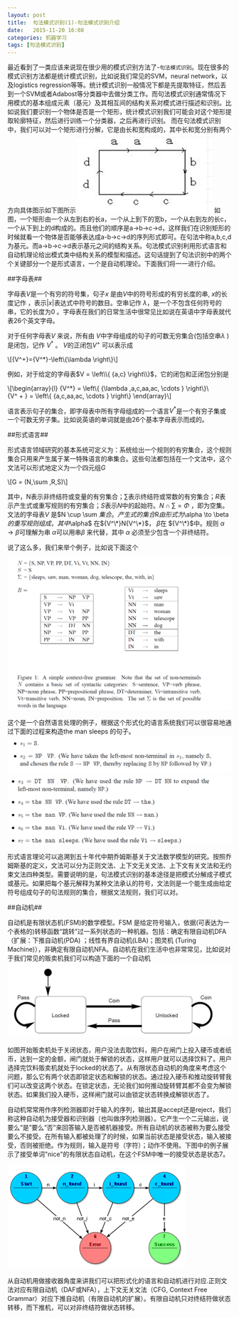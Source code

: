 ```yaml
---
layout: post
title:  句法模式识别(1)-句法模式识别介绍
date:   2015-11-20 16:08
categories: 机器学习
tags: [句法模式识别]
---
```


最近看到了一类应该来说现在很少用的模式识别方法了-`句法模式识别`。现在很多的模式识别方法都是统计模式识别，比如说我们常见的SVM，neural network，以及logistics regression等等。统计模式识别一般情况下都是先提取特征，然后丢到一个SVM或者Adabost等分类器中去做分类工作。而句法模式识别通常情况下用模式的基本组成元素（基元）及其相互间的结构关系对模式进行描述和识别。比如说我们要识别一个物体是否是一个矩形，统计模式识别我们可能会对这个矩形提取轮廓特征，然后进行训练一个分类器，之后再进行识别。
而在句法模式识别中，我们可以对一个矩形进行分解，它是由长和宽构成的，其中长和宽分别有两个方向具体图示如下图所示
<img src="/assets/img/201511/rectangle.png"       class ="myimage"      alt="矩形"  />
如图，一个矩形由一个从左到右的长a，一个从上到下的宽b，一个从右到左的长c，一个从下到上的d构成的。而且他们的顺序是a->b->c->d，这样我们在识别矩形的时候就看一个物体是否能够表达成a-b->c->d的序列形式即可。在句法中称a,b,c,d为基元。而a->b->c->d表示基元之间的结构关系。句法模式识别利用形式语言和自动机理论给出模式类中结构关系的模型和描述。这句话提到了句法识别中的两个个关键部分一个是形式语言，一个是自动机理论。下面我们将一一进行介绍。

##字母表##


字母表$V$是一个有穷的符号集，句子$x$ 是由$V$中的符号形成的有穷长度的串, $x$的长度记作 ，表示$\left| x \right|$表达式中符号的数目。空串记作 $\lambda$，是一个不包含任何符号的串，它的长度为0 。字母表在我们的日常生活中很常见比如说在英语中字母表就代表26个英文字母。

对于任何字母表$V$ 来说，所有由 $V$中字母组成的句子的可数无穷集合(包括空串$\lambda$ )是闭包，记作 ${V^*}$ 。 $V$的正闭包${V^+}$ 可以表示成

\\[{V^+}={V^*}-\left\\{\lambda \right\\}\\]

例如，对于给定的字母表$V = \left\\{ {a,c} \right\\}$，它的闭包和正闭包分别是

\\[\begin{array}{l}
{V^*} = \left\\{ {\lambda ,a,c,aa,ac, \cdots } \right\\}\\\
{V^ + } = \left\\{ {a,c,aa,ac, \cdots } \right\\}
\end{array}\\]


语言表示句子的集合，即字母表中所有字母组成的一个语言${V^*}$是一个有穷子集或一个可数无穷子集。比如说英语的单词就是由26个基本字母表示而成的。


##形式语言##


形式语言领域研究的基本系统可定义为：系统给出一个规则的有穷集合，这个规则集合只用来产生属于某一特殊语言的串集合。这些句法都包括在一个文法中，这个文法可以形式地定义为一个四元组$G$

\\[G = (N,\sum ,R,S)\\]
 
其中，N表示非终结符或变量的有穷集合；$\sum$表示终结符或常数的有穷集合；$R$表示产生式或重写规则的有穷集合；$S$表示$N$中的起始符。$N \cap \sum  = \Phi$ ，即为空集。文法的字母表$V$ 是$N \cup \sum $集合 。产生式的集合$R$由形式为$\alpha  \to \beta $的重写规则组成，其中$\alpha$ 在${V^\*}N{V^\*}$， $\beta$在  ${V^\*}$中。规则 $\alpha \to \beta$可理解为串 $\alpha$可以用串$\beta$ 来代替，其中 $\alpha$ 必须至少包含一个非终结符。

说了这么多，我们来举个例子，比如说下面这个

<img src="/assets/img/201511/CFG.png"    class ="myimage"   alt="形式语言"  />

这个是一个自然语言处理的例子，根据这个形式化的语言系统我们可以很容易地通过下面的过程来构造the man sleeps 的句子。
<img src="/assets/img/201511/CFG1.png"    class ="myimage"   alt="形式语言"  />
<img src="/assets/img/201511/CFG2.png"    class ="myimage"   alt="形式语言"  />

形式语言理论可以追溯到五十年代中期乔姆斯基关于文法数学模型的研究。按照乔姆斯基的定义，文法可以分为正则文法、上下文无关文法、上下文有关文法和无约束文法四种类型。需要说明的是，句法模式识别的基本途径是把模式分解成子模式或基元。如果把每个基元解释为某种文法承认的符号，文法则是一个能生成由给定符号组成句子的句法规则的集合，根据文法规则，我们可以对。

##自动机##

自动机是有限状态机(FSM)的数学模型。FSM 是给定符号输入，依据(可表达为一个表格的)转移函数“跳转”过一系列状态的一种机器。包括：确定有限自动机DFA（扩展：下推自动机(PDA) ；线性有界自动机(LBA)；图灵机 (Turing  Machine)），非确定有限自动机NFA。自动机在我们生活中也非常常见，比如说对于我们常见的贩卖机我们可以构造下面的一个自动机
<img src="/assets/img/201511/automa.png"       class ="myimage"      alt="自动机"  />

如图开始贩卖机处于关闭状态，用户没法去取饮料，用户在闸门上投入硬币或者纸币，达到一定的金额，闸门就处于解锁的状态，这样用户就可以选择饮料了。用户选择完饮料贩卖机就处于locked的状态了。从有限状态自动机的角度来考虑这个问题，那么它有两个状态即锁定状态和解锁的状态。通过投入硬币和推动旋转臂我们可以改变这两个状态。在锁定状态，无论我们如何推动旋转臂其都不会变为解锁状态。如果我们投入硬币，这样闸门就可以由锁定状态转换成解锁状态了。


自动机常常用作序列检测器即对于输入的序列，输出其是accept还是reject，我们称这种自动机为接受器和识别器（也叫做序列检测器）。它产生一个二元输出，说要么“是”要么“否”来回答输入是否被机器接受。所有自动机的状态被称为要么接受要么不接受。在所有输入都被处理了的时候，如果当前状态是接受状态，输入被接受，否则被拒绝。作为规则，输入是符号（字符）；动作不使用。下图中的例子展示了接受单词"nice"的有限状态自动机，在这个FSM中唯一的接受状态是状态7。

<img src="/assets/img/201511/nice.png"    class ="myimage"   alt="nice"  />

从自动机用做接收器角度来讲我们可以把形式化的语言和自动机进行对应.正则文法对应有限自动机（DAF或NFA），上下文无关文法（CFG, Context Free Grammar）对应下推自动机（有限自动机的扩展）。有限自动机只对终结符做状态转移，而下推机，可以对非终结符做状态转移。

